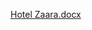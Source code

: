 [Hotel Zaara.docx](https://github.com/VISHREY22/Room-Booking-Website/files/15453509/Hotel.Zaara.docx)
